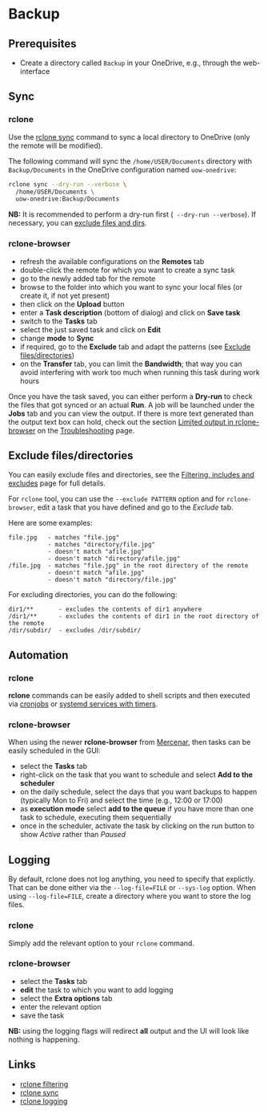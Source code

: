 # Backup

## Prerequisites

* Create a directory called `Backup` in your OneDrive, e.g., through the web-interface

## Sync

### rclone

Use the [rclone sync](https://rclone.org/commands/rclone_sync/) command to sync 
a local directory to OneDrive (only the remote will be modified).

The following command will sync the `/home/USER/Documents` directory with
`Backup/Documents` in the OneDrive configuration named `uow-onedrive`: 

```bash
rclone sync --dry-run --verbose \
  /home/USER/Documents \
  uow-onedrive:Backup/Documents 
```

**NB:** It is recommended to perform a dry-run first (` --dry-run --verbose`).
If necessary, you can [exclude files and dirs](#exclude-filesdirectories).


### rclone-browser

* refresh the available configurations on the **Remotes** tab
* double-click the remote for which you want to create a sync task
* go to the newly added tab for the remote
* browse to the folder into which you want to sync your local files 
  (or create it, if not yet present)
* then click on the **Upload** button
* enter a **Task description** (bottom of dialog) and click on **Save task**
* switch to the **Tasks** tab
* select the just saved task and click on **Edit**
* change **mode** to **Sync**
* if required, go to the **Exclude** tab and adapt the patterns (see [Exclude files/directories](#exclude-filesdirectories))
* on the **Transfer** tab, you can limit the **Bandwidth**; that way you can 
  avoid interfering with work too much when running this task during work hours

Once you have the task saved, you can either perform a **Dry-run** to check
the files that got synced or an actual **Run**. A job will be launched under
the **Jobs** tab and you can view the output. If there is more text generated
than the output text box can hold, check out the section 
[Limited output in rclone-browser](Troubleshooting.md#limited-output-in-rclone-browser)
on the [Troubleshooting](Troubleshooting.md) page.


## Exclude files/directories

You can easily exclude files and directories, see the 
[Filtering, includes and excludes](https://rclone.org/filtering/) page for 
full details.

For `rclone` tool, you can use the `--exclude PATTERN` option and for
`rclone-browser`, edit a task that you have defined and go to the *Exclude* tab.

Here are some examples:

```
file.jpg   - matches "file.jpg"
           - matches "directory/file.jpg"
           - doesn't match "afile.jpg"
           - doesn't match "directory/afile.jpg"
/file.jpg  - matches "file.jpg" in the root directory of the remote
           - doesn't match "afile.jpg"
           - doesn't match "directory/file.jpg"
```

For excluding directories, you can do the following:

```
dir1/**       - excludes the contents of dir1 anywhere
/dir1/**      - excludes the contents of dir1 in the root directory of the remote
/dir/subdir/  - excludes /dir/subdir/ 
```

## Automation

### rclone

**rclone** commands can be easily added to shell scripts and then executed
via [cronjobs](https://linuxconfig.org/using-cron-scheduler-on-linux-systems) 
or [systemd services with timers](https://linuxconfig.org/how-to-schedule-tasks-with-systemd-timers-in-linux).


### rclone-browser

When using the newer **rclone-browser** from [Mercenar](https://github.com/Mercenar/RcloneBrowser),
then tasks can be easily scheduled in the GUI:

* select the **Tasks** tab
* right-click on the task that you want to schedule and select 
  **Add to the scheduler**
* on the daily schedule, select the days that you want backups to happen 
  (typically Mon to Fri) and select the time (e.g., 12:00 or 17:00)
* as **execution mode** select **add to the queue** if you have more than one
  task to schedule, executing them sequentially
* once in the scheduler, activate the task by clicking on the *run* button to show *Active* rather than *Paused*


## Logging

By default, rclone does not log anything, you need to specify that explictly. That can be done either via the `--log-file=FILE` or `--sys-log` option.
When using `--log-file=FILE`, create a directory where you want to store the log files.

### rclone

Simply add the relevant option to your `rclone` command.

### rclone-browser

* select the **Tasks** tab
* **edit** the task to which you want to add logging
* select the **Extra options** tab
* enter the relevant option
* save the task

**NB:** using the logging flags will redirect **all** output and the UI will look like nothing is happening.

## Links

* [rclone filtering](https://rclone.org/filtering/)
* [rclone sync](https://rclone.org/commands/rclone_sync/)
* [rclone logging](https://rclone.org/docs/#logging)
